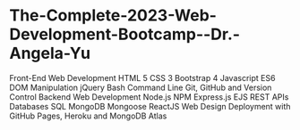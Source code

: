 # The-Complete-2023-Web-Development-Bootcamp--Dr.-Angela-Yu
Front-End Web Development HTML 5 CSS 3 Bootstrap 4 Javascript ES6 DOM Manipulation jQuery Bash Command Line Git, GitHub and Version Control Backend Web Development Node.js NPM Express.js EJS REST APIs Databases SQL MongoDB Mongoose ReactJS Web Design Deployment with GitHub Pages, Heroku and MongoDB Atlas
